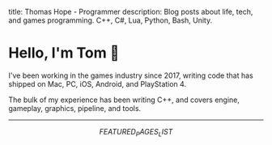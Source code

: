 title: Thomas Hope - Programmer
description: Blog posts about life, tech, and games programming. C++, C#, Lua, Python, Bash, Unity.

# Hello, I'm Tom 👋

I've been working in the games industry since 2017, writing code that has shipped on Mac, PC, iOS, Android, and PlayStation 4.

The bulk of my experience has been writing C++, and covers engine, gameplay, graphics, pipeline, and tools.

---

$$FEATURED_PAGES_LIST$$